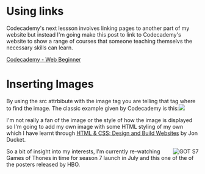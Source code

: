 
<html>
	<head>
		<title>Links and Images</title>
	</head>
	<body>	
	    <h1>Using links</h1>
	  	  <p>Codecademy's next lessson involves linking pages to another part of my website but instead I'm going make this post to link to Codecademy's website to show a range of courses that someone teaching themselvs the necessary skills can learn.</p>
	    <a href="https://www.codecademy.com/learn/" target="_blank">Codecademy - Web Beginner</a>
	   <h1>Inserting Images</h1>
	    <p>By using the src attrbibute with the image tag you are telling that tag where to find the image. The classic example given by Codecademy is this:<img src="https://s3.amazonaws.com/codecademy-blog/assets/f3a16fb6.jpg" /></p>
	    <p>I'm not really a fan of the image or the style of how the image is displayed so I'm going to add my own image with some HTML styling of my own which I have learnt through <a href="https://www.amazon.co.uk/d/Books/HTML-CSS-Design-Build-Sites/1118008189" target="_blank">HTML &amp; CSS: Design and Build Websites</a> by Jon Ducket.</p>
	    <p><img src="http://winteriscoming.net/wp-content/blogs.dir/385/files/2017/05/Screen-Shot-2017-05-23-at-1.10.55-PM.jpg" class="small" alt="GOT S7" align="right" /> So a bit of insight into my interests, I'm currently re-watching Games of Thones in time for season 7 launch in July and this one of the of the posters released by HBO.</p>       
	</body>
</html>
